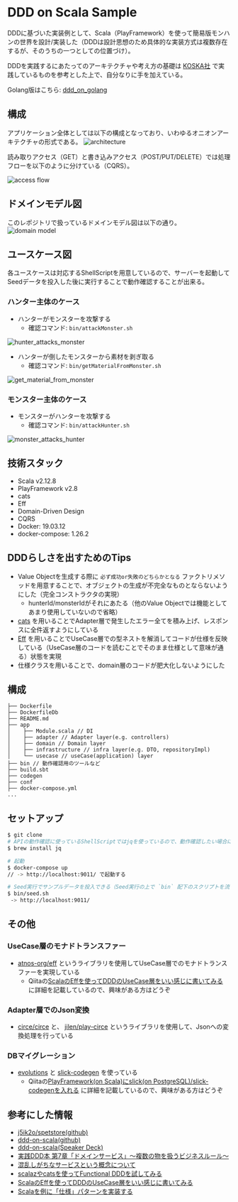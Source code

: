 # DDD on Scala Sample
DDDに基づいた実装例として、Scala（PlayFramework）を使って簡易版モンハンの世界を設計/実装した（DDDは設計思想のため具体的な実装方式は複数存在するが、そのうちの一つとしての位置づけ）。

DDDを実践するにあたってのアーキテクチャや考え方の基礎は [KOSKA社](https://www.koska.jp/) で実践しているものを参考とした上で、自分なりに手を加えている。

Golang版はこちら: [ddd_on_golang](https://github.com/yu-croco/ddd_on_golang)

## 構成
アプリケーション全体としては以下の構成となっており、いわゆるオニオンアーキテクチャの形式である。
![architecture](./public/images/architecture.png)

読み取りアクセス（GET）と書き込みアクセス（POST/PUT/DELETE）では処理フローを以下のように分けている（CQRS）。

![access flow](./public/images/access_flow.png)

## ドメインモデル図
このレポジトリで扱っているドメインモデル図は以下の通り。
![domain model](./public/images/domain_model.png)

## ユースケース図
各ユースケースは対応するShellScriptを用意しているので、サーバーを起動してSeedデータを投入した後に実行することで動作確認することが出来る。

### ハンター主体のケース
- ハンターがモンスターを攻撃する
    - 確認コマンド: `bin/attackMonster.sh`

![hunter_attacks_monster](./public/images/hunter_attacks_monster.png)

- ハンターが倒したモンスターから素材を剥ぎ取る
    - 確認コマンド: `bin/getMaterialFromMonster.sh`

![get_material_from_monster](./public/images/get_material_from_monster.png)

### モンスター主体のケース
- モンスターがハンターを攻撃する
    - 確認コマンド: `bin/attackHunter.sh`

![monster_attacks_hunter](./public/images/monster_attacks_hunter.png)


## 技術スタック
- Scala v2.12.8
- PlayFramework v2.8
- cats
- Eff
- Domain-Driven Design
- CQRS
- Docker: 19.03.12
- docker-compose: 1.26.2

## DDDらしさを出すためのTips
- Value Objectを生成する際に `必ず成功or失敗のどちらかとなる` ファクトリメソッドを用意することで、オブジェクトの生成が不完全なものとならないようにした（完全コンストラクタの実現）
    - hunterId/monsterIdがそれにあたる（他のValue Objectでは機能としてあまり使用していないので省略）
- [cats](https://github.com/typelevel/cats) を用いることでAdapter層で発生したエラー全てを積み上げ、レスポンスに全件返すようにしている
- [Eff](https://github.com/atnos-org/eff) を用いることでUseCase層での型ネストを解消してコードが仕様を反映している（UseCase層のコードを読むことでそのまま仕様として意味が通る）状態を実現
- 仕様クラスを用いることで、domain層のコードが肥大化しないようにした

## 構成

```
├── Dockerfile
├── DockerfileDb
├── README.md
├── app
│    ├── Module.scala // DI
│    ├── adapter // Adapter layer(e.g. controllers)
│    ├── domain // Domain layer
│    ├── infrastructure // infra layer(e.g. DTO, repositoryImpl)
│    └── usecase // useCase(application) layer
├── bin // 動作確認用のツールなど
├── build.sbt
├── codegen
├── conf
├── docker-compose.yml
...
```

## セットアップ

```bash
$ git clone
# APIの動作確認に使っているShellScriptではjqを使っているので、動作確認したい場合には入れる
$ brew install jq

# 起動
$ docker-compose up
// -> http://localhost:9011/ で起動する

# Seed実行でサンプルデータを投入できる（Seed実行の上で `bin` 配下のスクリプトを流すと各ユースケースの結果が返される）
$ bin/seed.sh
 -> http://localhost:9011/
```

## その他
### UseCase層のモナドトランスファー
- [atnos-org/eff](https://github.com/atnos-org/eff) というライブラリを使用してUseCase層でのモナドトランスファーを実現している
  - Qiitaの[ScalaのEffを使ってDDDのUseCase層をいい感じに書いてみる](https://qiita.com/yu-croco/items/859328beda388f4f4393) に詳細を記載しているので、興味がある方はどうぞ

### Adapter層でのJson変換
- [circe/circe](https://github.com/circe/circe) と、 [jilen/play-circe](https://github.com/jilen/play-circe) というライブラリを使用して、Jsonへの変換処理を行っている

### DBマイグレーション
- [evolutions](https://www.playframework.com/documentation/2.8.x/Evolutions) と [slick-codegen](https://scala-slick.org/doc/3.2.0/code-generation.html) を使っている
  - Qiitaの[PlayFramework(on Scala)にslick(on PostgreSQL)/slick-codegenを入れる](https://qiita.com/yu-croco/items/47dff9d653803fce883a) に詳細を記載しているので、興味がある方はどうぞ

## 参考にした情報
- [j5ik2o/spetstore(github)](https://github.com/j5ik2o/spetstore)
- [ddd-on-scala(github)](https://github.com/crossroad0201/ddd-on-scala)
- [ddd-on-scala(Speaker Deck)](https://speakerdeck.com/crossroad0201/scala-on-ddd)
- [実践DDD本 第7章「ドメインサービス」～複数の物を扱うビジネスルール～](https://codezine.jp/article/detail/10318)
- [混乱しがちなサービスという概念について](https://blog.j5ik2o.me/entry/2016/03/07/034646)
- [scalazやcatsを使ってFunctional DDDを試してみる](https://qiita.com/uryyyyyyy/items/4a846be75f1554727f71)
- [ScalaのEffを使ってDDDのUseCase層をいい感じに書いてみる](https://qiita.com/yu-croco/items/859328beda388f4f4393)
- [Scalaを例に「仕様」パターンを実装する](https://yoskhdia.hatenablog.com/entry/2018/12/06/085621#f-61b9a946)